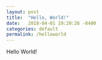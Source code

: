 ```yaml
---
layout: post
title:  "Hello, World!"
date:   2018-04-01 19:20:26 -0400
categories: default
permalink: /helloworld
---
```


Hello World!